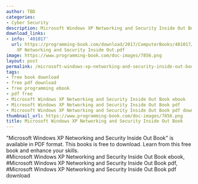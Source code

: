 ```yaml
---
author: TBD
categories:
- Cyber Security
description: Microsoft Windows XP Networking and Security Inside Out Book
download_links:
- info: '401017'
  url: https://programming-book.com/download/2017/ComputerBooks/401017/Microsoft Windows
    XP Networking and Security Inside Out.pdf
image: https://www.programming-book.com/doc-images/7856.png
layout: post
permalink: /microsoft-windows-xp-networking-and-security-inside-out-book.html
tags:
- free book download
- free pdf download
- free programming ebook
- pdf free
- Microsoft Windows XP Networking and Security Inside Out Book ebook
- Microsoft Windows XP Networking and Security Inside Out Book pdf
- Microsoft Windows XP Networking and Security Inside Out Book pdf download
thumbnail_url: https://www.programming-book.com/doc-images/7856.png
title: Microsoft Windows XP Networking and Security Inside Out Book
---
```


 
<div class="item-desc text-justify">
  "Microsoft Windows XP Networking and Security Inside Out Book" is available in PDF format. This books is free to download. Learn from this free book and enhance your skills.
  <br>
  #Microsoft Windows XP Networking and Security Inside Out Book ebook, #Microsoft Windows XP Networking and Security Inside Out Book pdf, #Microsoft Windows XP Networking and Security Inside Out Book pdf download
</div>